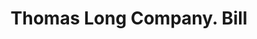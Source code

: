 ---
doi: 10.7916/D83J4QXS
date_other: '1900'
date_other_textual: 1900-1909
form: printed ephemera
genre:
- Invoices
name:
- Thomas Long Company
object_in_context_url: https://biggert.cul.columbia.edu/items/view/ave_biggert_00462
subject_hierarchical_geographic:
- Boston, Massachusetts, United States
subject_name:
- Thomas Long Company
title: Thomas Long Company. Bill
sort_title: Thomas Long Company. Bill
call_number: ave_biggert_00462
coordinates:
- 42.35805555555556,-71.06361111111111
pid: ave_biggert_00462
identifiers: ave_biggert_00462
thumbnail: https://derivativo-1.library.columbia.edu/iiif/2/ldpd:344083/full/!256,256/0/native.jpg
permalink: "/biggert/ave_biggert_00462/"
layout: iiif-image-page
---
